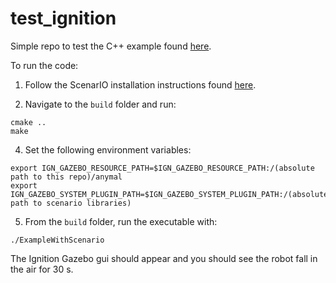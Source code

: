 # test_ignition

Simple repo to test the C++ example found [here](https://robotology.github.io/gym-ignition/master/getting_started/scenario.html).

To run the code:

1. Follow the ScenarIO installation instructions found [here](https://github.com/robotology/gym-ignition/tree/master/scenario#installation).

2. Navigate to the `build` folder and run:

```
cmake ..
make
```

4. Set the following environment variables:

```
export IGN_GAZEBO_RESOURCE_PATH=$IGN_GAZEBO_RESOURCE_PATH:/(absolute path to this repo)/anymal
export IGN_GAZEBO_SYSTEM_PLUGIN_PATH=$IGN_GAZEBO_SYSTEM_PLUGIN_PATH:/(absolute path to scenario libraries)
```

5. From the `build` folder, run the executable with:

```
./ExampleWithScenario
```

The Ignition Gazebo gui should appear and you should see the robot fall in the air for 30 s.